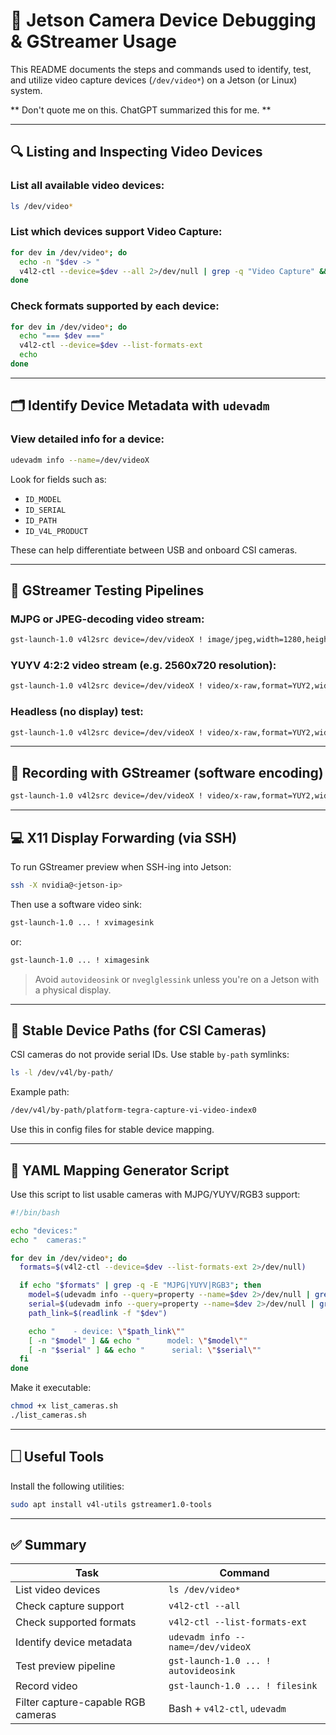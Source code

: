 # 🎥 Jetson Camera Device Debugging & GStreamer Usage

This README documents the steps and commands used to identify, test, and utilize video capture devices (`/dev/video*`) on a Jetson (or Linux) system.

** Don't quote me on this. ChatGPT summarized this for me. **

---

## 🔍 Listing and Inspecting Video Devices

### List all available video devices:

```bash
ls /dev/video*
```

### List which devices support Video Capture:


```bash
for dev in /dev/video*; do
  echo -n "$dev -> "
  v4l2-ctl --device=$dev --all 2>/dev/null | grep -q "Video Capture" && echo "OK" || echo "Not usable"
done
```

### Check formats supported by each device:

```bash
for dev in /dev/video*; do
  echo "=== $dev ==="
  v4l2-ctl --device=$dev --list-formats-ext
  echo
done
```

---

## 🗂️ Identify Device Metadata with `udevadm`

### View detailed info for a device:

```bash
udevadm info --name=/dev/videoX
```

Look for fields such as:

* `ID_MODEL`
* `ID_SERIAL`
* `ID_PATH`
* `ID_V4L_PRODUCT`

These can help differentiate between USB and onboard CSI cameras.

---

## 🎦 GStreamer Testing Pipelines

### MJPG or JPEG-decoding video stream:

```bash
gst-launch-1.0 v4l2src device=/dev/videoX ! image/jpeg,width=1280,height=720,framerate=30/1 ! jpegdec ! videoconvert ! autovideosink
```

### YUYV 4:2:2 video stream (e.g. 2560x720 resolution):

```bash
gst-launch-1.0 v4l2src device=/dev/videoX ! video/x-raw,format=YUY2,width=2560,height=720,framerate=30/1 ! videoconvert ! autovideosink
```

### Headless (no display) test:

```bash
gst-launch-1.0 v4l2src device=/dev/videoX ! video/x-raw,format=YUY2,width=2560,height=720,framerate=30/1 ! fakesink
```

---

## 📀 Recording with GStreamer (software encoding)

```bash
gst-launch-1.0 v4l2src device=/dev/videoX ! video/x-raw,format=YUY2,width=1280,height=720,framerate=30/1 ! videoconvert ! x264enc tune=zerolatency ! mp4mux ! filesink location=output.mp4
```

---

## 💻 X11 Display Forwarding (via SSH)

To run GStreamer preview when SSH-ing into Jetson:

```bash
ssh -X nvidia@<jetson-ip>
```

Then use a software video sink:

```bash
gst-launch-1.0 ... ! xvimagesink
```

or:

```bash
gst-launch-1.0 ... ! ximagesink
```

> Avoid `autovideosink` or `nveglglessink` unless you're on a Jetson with a physical display.

---

## 📁 Stable Device Paths (for CSI Cameras)

CSI cameras do not provide serial IDs. Use stable `by-path` symlinks:

```bash
ls -l /dev/v4l/by-path/
```

Example path:

```bash
/dev/v4l/by-path/platform-tegra-capture-vi-video-index0
```

Use this in config files for stable device mapping.

---

## 📄 YAML Mapping Generator Script

Use this script to list usable cameras with MJPG/YUYV/RGB3 support:

```bash
#!/bin/bash

echo "devices:"
echo "  cameras:"

for dev in /dev/video*; do
  formats=$(v4l2-ctl --device=$dev --list-formats-ext 2>/dev/null)

  if echo "$formats" | grep -q -E "MJPG|YUYV|RGB3"; then
    model=$(udevadm info --query=property --name=$dev 2>/dev/null | grep ID_MODEL= | cut -d= -f2)
    serial=$(udevadm info --query=property --name=$dev 2>/dev/null | grep ID_SERIAL= | cut -d= -f2)
    path_link=$(readlink -f "$dev")

    echo "    - device: \"$path_link\""
    [ -n "$model" ] && echo "      model: \"$model\""
    [ -n "$serial" ] && echo "      serial: \"$serial\""
  fi
done
```

Make it executable:

```bash
chmod +x list_cameras.sh
./list_cameras.sh
```

---

## 🗌 Useful Tools

Install the following utilities:

```bash
sudo apt install v4l-utils gstreamer1.0-tools
```

---

## ✅ Summary

| Task                               | Command                              |
| ---------------------------------- | ------------------------------------ |
| List video devices                 | `ls /dev/video*`                     |
| Check capture support              | `v4l2-ctl --all`                     |
| Check supported formats            | `v4l2-ctl --list-formats-ext`        |
| Identify device metadata           | `udevadm info --name=/dev/videoX`    |
| Test preview pipeline              | `gst-launch-1.0 ... ! autovideosink` |
| Record video                       | `gst-launch-1.0 ... ! filesink`      |
| Filter capture-capable RGB cameras | Bash + `v4l2-ctl`, `udevadm`         |

